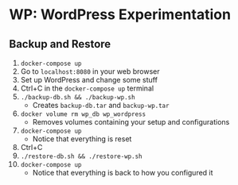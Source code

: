 # WP: WordPress Experimentation

## Backup and Restore

1. `docker-compose up`
2. Go to `localhost:8080` in your web browser
3. Set up WordPress and change some stuff
4. Ctrl+C in the `docker-compose up` terminal
5. `./backup-db.sh && ./backup-wp.sh`
   - Creates `backup-db.tar` and `backup-wp.tar`
6. `docker volume rm wp_db wp_wordpress`
   - Removes volumes containing your setup and configurations
7. `docker-compose up`
   - Notice that everything is reset
8. Ctrl+C
9. `./restore-db.sh && ./restore-wp.sh`
10. `docker-compose up`
    - Notice that everything is back to how you configured it
